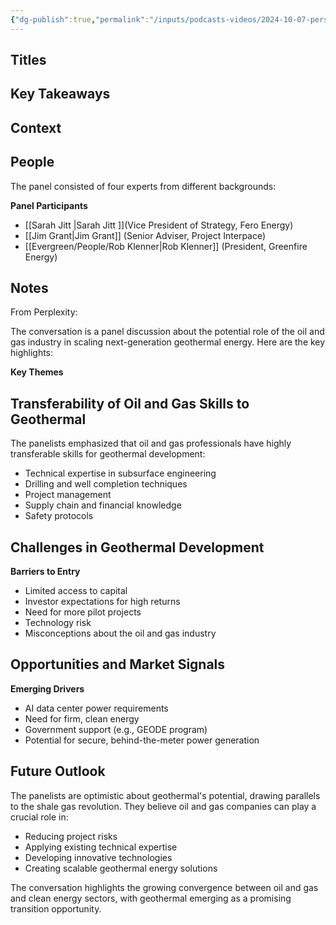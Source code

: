 ```yaml
---
{"dg-publish":true,"permalink":"/inputs/podcasts-videos/2024-10-07-perspectives-on-the-role-of-oil-and-gas-in-the-growth-and-development-of-next-generation-geothermal-pivot-2024/","tags":["podcast_notes"]}
---
```


## Titles


## Key Takeaways

## Context



## People
The panel consisted of four experts from different backgrounds:

**Panel Participants**

- [[Sarah Jitt \|Sarah Jitt ]](Vice President of Strategy, Fero Energy)
- [[Jim Grant\|Jim Grant]] (Senior Adviser, Project Interpace)
- [[Evergreen/People/Rob Klenner\|Rob Klenner]] (President, Greenfire Energy)

## Notes

From Perplexity:

The conversation is a panel discussion about the potential role of the oil and gas industry in scaling next-generation geothermal energy. Here are the key highlights: 

**Key Themes**

## Transferability of Oil and Gas Skills to Geothermal

The panelists emphasized that oil and gas professionals have highly transferable skills for geothermal development:

- Technical expertise in subsurface engineering
- Drilling and well completion techniques
- Project management
- Supply chain and financial knowledge
- Safety protocols

## Challenges in Geothermal Development

**Barriers to Entry**

- Limited access to capital
- Investor expectations for high returns
- Need for more pilot projects
- Technology risk
- Misconceptions about the oil and gas industry

## Opportunities and Market Signals

**Emerging Drivers**

- AI data center power requirements
- Need for firm, clean energy
- Government support (e.g., GEODE program)
- Potential for secure, behind-the-meter power generation

## Future Outlook

The panelists are optimistic about geothermal's potential, drawing parallels to the shale gas revolution. They believe oil and gas companies can play a crucial role in:

- Reducing project risks
- Applying existing technical expertise
- Developing innovative technologies
- Creating scalable geothermal energy solutions

The conversation highlights the growing convergence between oil and gas and clean energy sectors, with geothermal emerging as a promising transition opportunity.